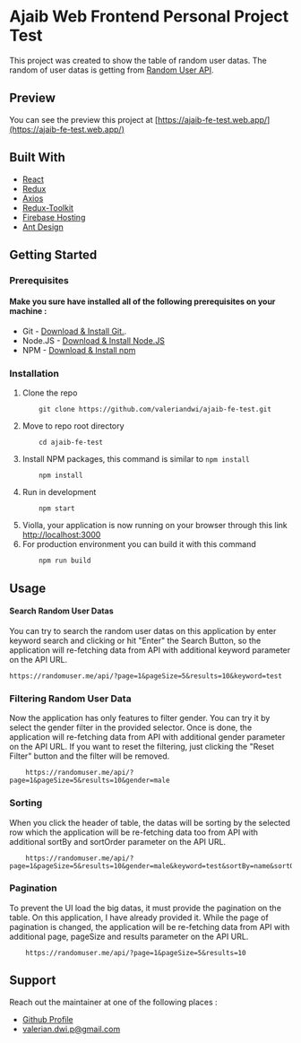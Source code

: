 # Ajaib Web Frontend Personal Project Test

This project was created to show the table of random user datas. The random of user datas is getting from 
[Random User API](https://randomuser.me).

## Preview
You can see the preview this project at [https://ajaib-fe-test.web.app/](https://ajaib-fe-test.web.app/)

## Built With

- [React](https://reactjs.org)
- [Redux](https://redux.js.org)
- [Axios](https://axios-http.com/docs/intro)
- [Redux-Toolkit](https://redux-toolkit.js.org)     
- [Firebase Hosting](https://firebase.google.com)
- [Ant Design](https://ant.design)

## Getting Started
### Prerequisites
#### Make you sure have installed all of the following prerequisites on your machine :
- Git - [Download & Install Git.](https://git-scm.com/downloads). 
- Node.JS - [Download & Install Node.JS](https://nodejs.org/en/download/)
- NPM - [Download & Install npm](https://docs.npmjs.com/downloading-and-installing-node-js-and-npm)

### Installation
1. Clone the repo <br/>
    ```
        git clone https://github.com/valeriandwi/ajaib-fe-test.git
    ```
2. Move to repo root directory <br/>
    ```
        cd ajaib-fe-test
    ```
3. Install NPM packages, this command is similar to ``npm install``<br/>
    ```
        npm install
    ```
4. Run in development <br/>
    ```
        npm start
    ```
5. Violla, your application is now running on your browser through this link [http://localhost:3000](http://localhost:3000)
6. For production environment you can build it with this command <br/>
    ```
        npm run build
    ```

## Usage
#### Search Random User Datas
You can try to search the random user datas on this application by enter keyword search and clicking or hit "Enter" the Search Button, so the application will re-fetching data from API with additional keyword parameter on the API URL.
```
https://randomuser.me/api/?page=1&pageSize=5&results=10&keyword=test
```

### Filtering Random User Data
Now the application has only features to filter gender. You can try it by select the gender filter in the provided selector. Once is done, the application will re-fetching data from API with additional gender parameter on the API URL. If you want to reset the filtering, just clicking the "Reset Filter" button and the filter will be removed. 
```
    https://randomuser.me/api/?page=1&pageSize=5&results=10&gender=male
```
### Sorting
When you click the header of table, the datas will be sorting by the selected row which the application will be re-fetching data too from API with additional sortBy and sortOrder parameter on the API URL.
```
    https://randomuser.me/api/?page=1&pageSize=5&results=10&gender=male&keyword=test&sortBy=name&sortOrder=ascend
```

### Pagination
To prevent the UI load the big datas, it must provide the pagination on the table. On this application, I have already provided it. While the page of pagination is changed, the application will be re-fetching data from API with additional page, pageSize and results parameter on the API URL.
```
    https://randomuser.me/api/?page=1&pageSize=5&results=10
```

## Support
Reach out the maintainer at one of the following places :
- [Github Profile](https://github.com/valeriandwi)
- valerian.dwi.p@gmail.com